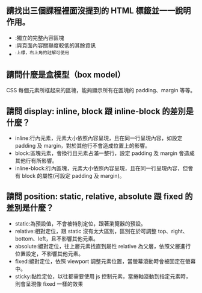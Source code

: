 ## 請找出三個課程裡面沒提到的 HTML 標籤並一一說明作用。
- <article>:獨立的完整內容區塊
- <aside>:與頁面內容關聯度較低的其餘資訊
- <sup>:上標，右上角的註解可使用

## 請問什麼是盒模型（box model）
CSS 每個元素所框起來的區塊，能夠顯示所有在區塊的 padding、margin 等等。

## 請問 display: inline, block 跟 inline-block 的差別是什麼？
- inline:行內元素，元素大小依照內容呈現，且在同一行呈現內容，如設定 padding 及 margin，對於其他行不會造成位置上的影響。
- block:區塊元素，會換行且元素占滿一整行，設定 padding 及 margin 會造成其他行有所影響。
- inline-block:行內區塊，元素大小依照內容呈現，且在同一行呈現內容，但會有 block 的屬性(可設定 padding 及 margin)。

## 請問 position: static, relative, absolute 跟 fixed 的差別是什麼？
- static:為預設值，不會被特別定位，跟著瀏覽器的預設。
- relative:相對定位，跟 static 沒有太大區別，區別在於可調整 top、right、bottom、left，且不影響其他元素。
- absolute:絕對定位，往上層元素找直到屬性 relative 為父層，依照父層進行位置設定，不影響其他元素。
- fixed:絕對定位，依照 viewport 調整元素位置，當螢幕滾動時會被固定在螢幕中。
- sticky:黏性定位，以往都需要使用 js 控制元素，當捲軸滾動到指定元素時，則會呈現像 fixed 一樣的效果
